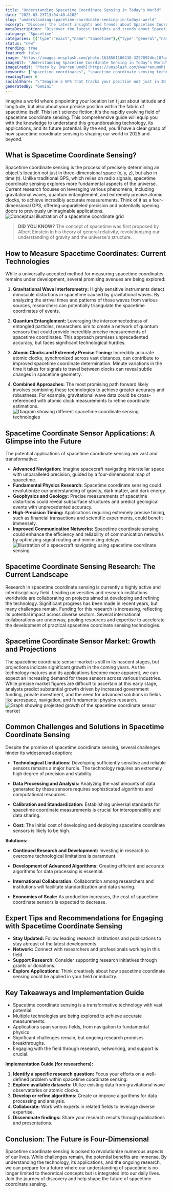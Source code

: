 ```yaml
---
title: "Understanding Spacetime Coordinate Sensing in Today's World"
date: "2025-03-23T13:04:40.420Z"
slug: "understanding-spacetime-coordinate-sensing-in-todays-world"
excerpt: "Discover the latest insights and trends about Spacetime Coordinate Sensing. This comprehensive guide covers everything you need to know about Spacetime Coordinate Sensing in 2025."
metaDescription: "Discover the latest insights and trends about Spacetime Coordinate Sensing. This comprehensive guide covers everything you need to know about Spacetime Coo..."
category: "Spacetime"
categories: [{"type":"exact","name":"Spacetime"},{"type":"general","name":"Physics"},{"type":"medium","name":"Quantum Metrology"},{"type":"specific","name":"Atomic Clocks"},{"type":"niche","name":"Optical Lattice Clocks"}]
status: "new"
trending: true
featured: false
image: "https://images.unsplash.com/photo-1638561186238-3227892dbc18?q=85&w=1200&fit=max&fm=webp&auto=compress"
imageAlt: "Understanding Spacetime Coordinate Sensing in Today's World"
imageCredit: "Photo by [Warren Umoh](https://unsplash.com/@warrenumoh) on Unsplash"
keywords: ["spacetime coordinates", "spacetime coordinate sensing technology", "how to measure spacetime coordinates", "spacetime coordinate sensor applications", "buy spacetime coordinate sensor", "spacetime coordinate sensing research", "spacetime coordinate measurement accuracy", "spacetime coordinate mapping", "spacetime coordinate sensor market", "applications of spacetime coordinate sensing"]
readingTime: 6
socialShare: "\"Imagine a GPS that tracks your position not just in 3D space, but also through time itself. That's the promise of spacetime coordinate sensing – a technology poised to revolutionize navigation and our understanding of the universe.\""
generatedBy: "Gemini"
---
```




Imagine a world where pinpointing your location isn't just about latitude and longitude, but also about your precise position within the fabric of spacetime itself.  This isn't science fiction; it's the rapidly evolving field of spacetime coordinate sensing.  This comprehensive guide will equip you with the knowledge to understand this groundbreaking technology, its applications, and its future potential.  By the end, you'll have a clear grasp of how spacetime coordinate sensing is shaping our world in 2025 and beyond.

## What is Spacetime Coordinate Sensing?

Spacetime coordinate sensing is the process of precisely determining an object's location not just in three-dimensional space (x, y, z), but also in time (t).  Unlike traditional GPS, which relies on radio signals, spacetime coordinate sensing explores more fundamental aspects of the universe.  Current research focuses on leveraging various phenomena, including gravitational waves, quantum entanglement, and extremely precise atomic clocks, to achieve incredibly accurate measurements.  Think of it as a four-dimensional GPS, offering unparalleled precision and potentially opening doors to previously unimaginable applications. ![Conceptual illustration of a spacetime coordinate grid](https://images.unsplash.com/photo-1517933508318-acc52a49cc04?q=85&w=1200&fit=max&fm=webp&auto=compress)

> **DID YOU KNOW?** The concept of spacetime was first proposed by Albert Einstein in his theory of general relativity, revolutionizing our understanding of gravity and the universe's structure.

## How to Measure Spacetime Coordinates: Current Technologies

While a universally accepted method for measuring spacetime coordinates remains under development, several promising avenues are being explored:

1. **Gravitational Wave Interferometry:**  Highly sensitive instruments detect minuscule distortions in spacetime caused by gravitational waves.  By analyzing the arrival times and patterns of these waves from various sources, researchers can potentially triangulate the spacetime coordinates of events.

2. **Quantum Entanglement:**  Leveraging the interconnectedness of entangled particles, researchers aim to create a network of quantum sensors that could provide incredibly precise measurements of spacetime coordinates.  This approach promises unprecedented accuracy, but faces significant technological hurdles.

3. **Atomic Clocks and Extremely Precise Timing:**  Incredibly accurate atomic clocks, synchronized across vast distances, can contribute to improved spacetime coordinate determination.  Minute variations in the time it takes for signals to travel between clocks can reveal subtle changes in spacetime geometry.

4. **Combined Approaches:**  The most promising path forward likely involves combining these technologies to achieve greater accuracy and robustness.  For example, gravitational wave data could be cross-referenced with atomic clock measurements to refine coordinate estimations. ![Diagram showing different spacetime coordinate sensing technologies](https://images.unsplash.com/photo-1518017718373-fda10fb89e88?q=85&w=1200&fit=max&fm=webp&auto=compress)

## Spacetime Coordinate Sensor Applications: A Glimpse into the Future

The potential applications of spacetime coordinate sensing are vast and transformative:

* **Advanced Navigation:**  Imagine spacecraft navigating interstellar space with unparalleled precision, guided by a four-dimensional map of spacetime.
* **Fundamental Physics Research:**  Spacetime coordinate sensing could revolutionize our understanding of gravity, dark matter, and dark energy.
* **Geophysics and Geology:**  Precise measurements of spacetime distortions could reveal subsurface structures and predict geological events with unprecedented accuracy.
* **High-Precision Timing:**  Applications requiring extremely precise timing, such as financial transactions and scientific experiments, could benefit immensely.
* **Improved Communication Networks:**  Spacetime coordinate sensing could enhance the efficiency and reliability of communication networks by optimizing signal routing and minimizing delays. ![Illustration of a spacecraft navigating using spacetime coordinate sensing](https://images.unsplash.com/photo-1598599462728-02161125ad0a?q=85&w=1200&fit=max&fm=webp&auto=compress)

## Spacetime Coordinate Sensing Research: The Current Landscape

Research in spacetime coordinate sensing is currently a highly active and interdisciplinary field.  Leading universities and research institutions worldwide are collaborating on projects aimed at developing and refining the technology.  Significant progress has been made in recent years, but many challenges remain.  Funding for this research is increasing, reflecting its potential impact across diverse sectors.  Several international collaborations are underway, pooling resources and expertise to accelerate the development of practical spacetime coordinate sensing technologies.

## Spacetime Coordinate Sensor Market: Growth and Projections

The spacetime coordinate sensor market is still in its nascent stages, but projections indicate significant growth in the coming years.  As the technology matures and its applications become more apparent, we can expect an increasing demand for these sensors across various industries.  While precise market figures are difficult to ascertain at this early stage, analysts predict substantial growth driven by increased government funding, private investment, and the need for advanced solutions in fields like aerospace, navigation, and fundamental physics research.  ![Graph showing projected growth of the spacetime coordinate sensor market](https://images.unsplash.com/photo-1653565685081-950abb7a2e7c?q=85&w=1200&fit=max&fm=webp&auto=compress)

## Common Challenges and Solutions in Spacetime Coordinate Sensing

Despite the promise of spacetime coordinate sensing, several challenges hinder its widespread adoption:

* **Technological Limitations:**  Developing sufficiently sensitive and reliable sensors remains a major hurdle.  The technology requires an extremely high degree of precision and stability.

* **Data Processing and Analysis:**  Analyzing the vast amounts of data generated by these sensors requires sophisticated algorithms and computational resources.

* **Calibration and Standardization:**  Establishing universal standards for spacetime coordinate measurements is crucial for interoperability and data sharing.

* **Cost:**  The initial cost of developing and deploying spacetime coordinate sensors is likely to be high.

**Solutions:**

* **Continued Research and Development:**  Investing in research to overcome technological limitations is paramount.

* **Development of Advanced Algorithms:**  Creating efficient and accurate algorithms for data processing is essential.

* **International Collaboration:**  Collaboration among researchers and institutions will facilitate standardization and data sharing.

* **Economies of Scale:**  As production increases, the cost of spacetime coordinate sensors is expected to decrease.

## Expert Tips and Recommendations for Engaging with Spacetime Coordinate Sensing

* **Stay Updated:**  Follow leading research institutions and publications to stay abreast of the latest developments.
* **Network:**  Connect with researchers and professionals working in this field.
* **Support Research:**  Consider supporting research initiatives through grants or donations.
* **Explore Applications:**  Think creatively about how spacetime coordinate sensing could be applied in your field or industry.

## Key Takeaways and Implementation Guide

* Spacetime coordinate sensing is a transformative technology with vast potential.
* Multiple technologies are being explored to achieve accurate measurements.
* Applications span various fields, from navigation to fundamental physics.
* Significant challenges remain, but ongoing research promises breakthroughs.
* Engaging with the field through research, networking, and support is crucial.

**Implementation Guide (for researchers):**

1. **Identify a specific research question:** Focus your efforts on a well-defined problem within spacetime coordinate sensing.
2. **Explore available datasets:** Utilize existing data from gravitational wave observatories or atomic clocks.
3. **Develop or refine algorithms:** Create or improve algorithms for data processing and analysis.
4. **Collaborate:** Work with experts in related fields to leverage diverse expertise.
5. **Disseminate findings:** Share your research results through publications and presentations.

## Conclusion: The Future is Four-Dimensional

Spacetime coordinate sensing is poised to revolutionize numerous aspects of our lives.  While challenges remain, the potential benefits are immense.  By understanding the technology, its applications, and the ongoing research, we can prepare for a future where our understanding of spacetime is no longer limited to theoretical concepts but is integrated into our daily lives.  Join the journey of discovery and help shape the future of spacetime coordinate sensing.

